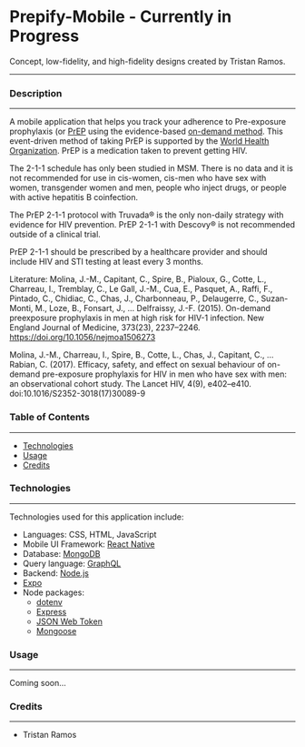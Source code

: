 # Prepify-Mobile - Currently in Progress

Concept, low-fidelity, and high-fidelity designs created by Tristan Ramos. 

---
### Description 
---
A mobile application that helps you track your adherence to Pre-exposure prophylaxis (or [PrEP](https://www.cdc.gov/hiv/risk/prep/index.html#:~:text=Pre%2Dexposure%20prophylaxis%20(or%20PrEP,use%20by%20at%20least%2074%25.)) using the evidence-based [on-demand method](https://www.cdc.gov/hiv/basics/prep/on-demand-prep.html). This event-driven method of taking PrEP is supported by the [World Health Organization](https://iris.who.int/bitstream/handle/10665/360861/9789240053694-eng.pdf?sequence=1). PrEP is a medication taken to prevent getting HIV. 

The 2-1-1 schedule has only been studied in MSM. There is no data and it is not recommended for use in cis-women, cis-men who have sex with women, transgender women and men, people who inject drugs, or people with active hepatitis B coinfection.

The PrEP 2-1-1 protocol with Truvada® is the only non-daily strategy with evidence for HIV prevention. PrEP 2-1-1 with Descovy® is not recommended outside of a clinical trial.

PrEP 2-1-1 should be prescribed by a healthcare provider and should include HIV and STI testing at least every 3 months.

Literature: 
Molina, J.-M., Capitant, C., Spire, B., Pialoux, G., Cotte, L., Charreau, I., Tremblay, C., Le Gall, J.-M., Cua, E., Pasquet, A., Raffi, F., Pintado, C., Chidiac, C., Chas, J., Charbonneau, P., Delaugerre, C., Suzan-Monti, M., Loze, B., Fonsart, J., … Delfraissy, J.-F. (2015). On-demand preexposure prophylaxis in men at high risk for HIV-1 infection. New England Journal of Medicine, 373(23), 2237–2246. https://doi.org/10.1056/nejmoa1506273 

Molina, J.-M., Charreau, I., Spire, B., Cotte, L., Chas, J., Capitant, C., … Rabian, C. (2017). Efficacy, safety, and effect on sexual behaviour of on-demand pre-exposure prophylaxis for HIV in men who have sex with men: an observational cohort study. The Lancet HIV, 4(9), e402–e410. doi:10.1016/S2352-3018(17)30089-9

### Table of Contents
---
- [Technologies](#technologies)
- [Usage](#usage)
- [Credits](#credits)

### Technologies 
---
Technologies used for this application include: 
- Languages: CSS, HTML, JavaScript
- Mobile UI Framework: [React Native](https://reactnative.dev/)
- Database: [MongoDB](https://www.mongodb.com/)
- Query language: [GraphQL](https://graphql.org/)
- Backend: [Node.js](https://nodejs.org/en)
- [Expo](https://expo.dev/)
- Node packages:
  - [dotenv](https://www.npmjs.com/package/dotenv)
  - [Express](https://www.npmjs.com/package/express)
  - [JSON Web Token](https://jwt.io/)
  - [Mongoose](https://mongoosejs.com/)
 

### Usage 
---
Coming soon...

### Credits 
---
  - Tristan Ramos

